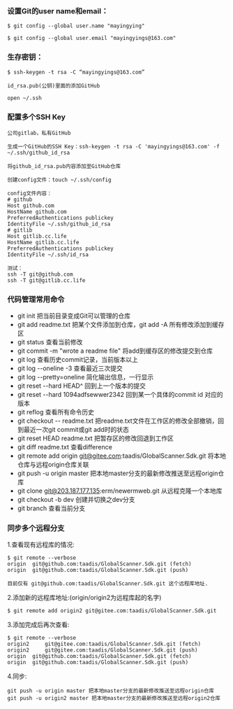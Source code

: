 ### 设置Git的user name和email：

    $ git config --global user.name "mayingying"

    $ git config --global user.email "mayingyings@163.com"

### 生存密钥：

    $ ssh-keygen -t rsa -C “mayingyings@163.com”

    id_rsa.pub(公钥)里面的添加GitHub

    open ~/.ssh

### 配置多个SSH Key
    公司gitlab，私有GitHub

    生成一个GitHub的SSH Key：ssh-keygen -t rsa -C 'mayingyings@163.com' -f ~/.ssh/github_id_rsa

    将github_id_rsa.pub内容添加至GitHub仓库

    创建config文件：touch ~/.ssh/config

    config文件内容：
    # github
    Host github.com
    HostName github.com
    PreferredAuthentications publickey
    IdentityFile ~/.ssh/github_id_rsa
    # gitlib
    Host gitlib.cc.life
    HostName gitlib.cc.life
    PreferredAuthentications publickey
    IdentityFile ~/.ssh/id_rsa  

    测试：
    ssh -T git@github.com
    ssh -T git@gitlib.cc.life


### 代码管理常用命令
- git init 把当前目录变成Git可以管理的仓库
- git add readme.txt 把某个文件添加到仓库，git add -A 所有修改添加到缓存区
- git status 查看当前修改
- git commit -m "wrote a readme file" 将add到缓存区的修改提交到仓库
- git log 查看历史commit记录，当前版本以上
- git log --oneline -3 查看最近三次提交
- git log --pretty=oneline 简化输出信息，一行显示
- git reset --hard HEAD^ 回到上一个版本的提交
- git reset --hard 1094adfsewwer2342 回到某一个具体的commit id 对应的版本
- git reflog 查看所有命令历史
- git checkout -- readme.txt 把readme.txt文件在工作区的修改全部撤销，回到最近一次git commit或git add时的状态
- git reset HEAD readme.txt 把暂存区的修改回退到工作区
- git diff readme.txt 查看difference
- git remote add origin git@gitee.com:taadis/GlobalScanner.Sdk.git 将本地仓库与远程origin仓库关联
- git push -u origin master 把本地master分支的最新修改推送至远程origin仓库
- git clone git@203.187.177.135:erm/newermweb.git 从远程克隆一个本地库
- git checkout -b dev 创建并切换之dev分支
- git branch  查看当前分支


### 同步多个远程分支
1.查看现有远程库的情况:

    $ git remote --verbose
    origin  git@github.com:taadis/GlobalScanner.Sdk.git (fetch)
    origin  git@github.com:taadis/GlobalScanner.Sdk.git (push)

    目前仅有 git@github.com:taadis/GlobalScanner.Sdk.git 这个远程库地址.


2.添加新的远程库地址:(origin/origin2为远程库起的名字)

    $ git remote add origin2 git@gitee.com:taadis/GlobalScanner.Sdk.git


3.添加完成后再次查看:


    $ git remote --verbose
    origin2     git@gitee.com:taadis/GlobalScanner.Sdk.git (fetch)
    origin2     git@gitee.com:taadis/GlobalScanner.Sdk.git (push)
    origin  git@github.com:taadis/GlobalScanner.Sdk.git (fetch)
    origin  git@github.com:taadis/GlobalScanner.Sdk.git (push)


4.同步:

    git push -u origin master 把本地master分支的最新修改推送至远程origin仓库
    git push -u origin2 master 把本地master分支的最新修改推送至远程origin2仓库